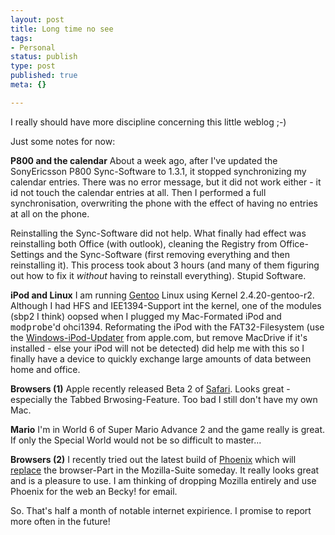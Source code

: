 ```yaml
---
layout: post
title: Long time no see
tags:
- Personal
status: publish
type: post
published: true
meta: {}

---
```

I really should have more discipline concerning this little weblog ;-)

Just some notes for now:

<b>P800 and the calendar</b>
About a week ago, after I've updated the SonyEricsson P800 Sync-Software to 1.3.1, it stopped synchronizing my calendar entries. There was no error message, but it did not work either - it id not touch the calendar entries at all. Then I performed a full synchronisation, overwriting the phone with the effect of having no entries at all on the phone.

Reinstalling the Sync-Software did not help. What finally had effect was reinstalling both Office (with outlook), cleaning the Registry from Office-Settings and the Sync-Software (first removing everything and then reinstalling it). This process took about 3 hours (and many of them figuring out how to fix it <i>without</i> having to reinstall everything). Stupid Software.

<b>iPod and Linux</b>
I am running <a href="http://www.gentoo.org">Gentoo</a> Linux using Kernel 2.4.20-gentoo-r2. Although I had HFS and IEE1394-Support int the kernel, one of the modules (sbp2 I think) oopsed when I plugged my Mac-Formated iPod and <tt>modprobe</tt>'d ohci1394. Reformating the iPod with the FAT32-Filesystem (use the <a href="http://www.apple.com/ipod/download/">Windows-iPod-Updater</a> from apple.com, but remove MacDrive if it's installed - else your iPod will not be detected) did help me with this so I finally have a device to quickly exchange large amounts of data between home and office.

<b>Browsers (1)</b>
Apple recently released Beta 2 of <a href="http://www.apple.com/safari">Safari</a>. Looks great - especially the Tabbed Brwosing-Feature. Too bad I still don't have my own Mac.

<b>Mario</b>
I'm in World 6 of Super Mario Advance 2 and the game really is great. If only the Special World would not be so difficult to master...

<b>Browsers (2)</b>
I recently tried out the latest build of <a href="http://www.mozilla.org/projects/phoenix">Phoenix</a> which will <a href="http://www.mozilla.org/roadmap.html">replace</a> the browser-Part in the Mozilla-Suite someday. It really looks great and is a pleasure to use. I am thinking of dropping Mozilla entirely and use Phoenix for the web an Becky! for email.

So. That's half a month of notable internet expirience. I promise to report more often in the future!
